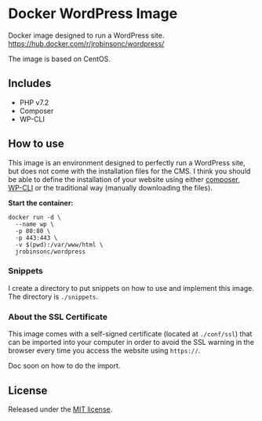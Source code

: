# Docker WordPress Image

Docker image designed to run a WordPress site.  
<https://hub.docker.com/r/jrobinsonc/wordpress/>

The image is based on CentOS.

## Includes

* PHP v7.2
* Composer
* WP-CLI

## How to use

This image is an environment designed to perfectly run a WordPress site, but does not come with the installation files for the CMS. I think you should be able to define the installation of your website using either [composer](https://getcomposer.org/), [WP-CLI](https://wp-cli.org/) or the traditional way (manually downloading the files).

**Start the container:**

```shell
docker run -d \
  --name wp \
  -p 80:80 \
  -p 443:443 \
  -v $(pwd):/var/www/html \
  jrobinsonc/wordpress
```

### Snippets

I create a directory to put snippets on how to use and implement this image. The directory is `./snippets`.

### About the SSL Certificate

This image comes with a self-signed certificate (located at `./conf/ssl`) that can be imported into your computer in order to avoid the SSL warning in the browser every time you access the website using `https://`.

Doc soon on how to do the import.

## License

Released under the [MIT license](https://raw.githubusercontent.com/jrobinsonc/docker-wordpress/master/LICENSE).
